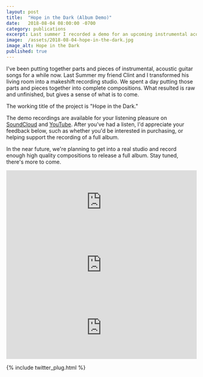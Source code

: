 ```yaml
---
layout: post
title:  "Hope in the Dark (Album Demo)"
date:   2018-08-04 08:00:00 -0700
category: publications
excerpt: Last summer I recorded a demo for an upcoming instrumental acoustic guitar album.
image:  /assets/2018-08-04-hope-in-the-dark.jpg
image_alt: Hope in the Dark
published: true
---
```


I've been putting together parts and pieces of instrumental, acoustic guitar songs for a while now. Last Summer my friend Clint and I transformed his living room into a makeshift recording studio. We spent a day putting those parts and pieces together into complete compositions. What resulted is raw and unfinished, but gives a sense of what is to come.

The working title of the project is "Hope in the Dark."

The demo recordings are available for your listening pleasure on <a href="https://soundcloud.com/jeffdoolittle/sets/hope-in-the-dark" target="_blank">SoundCloud</a> and <a href="https://www.youtube.com/playlist?list=PLPYkyQO5Bq3QDskM05kb-szUDIFCZIMtQ" target="_blank">YouTube</a>. After you've had a listen, I'd appreciate your feedback below, such as whether you'd be interested in purchasing, or helping support the recording of a full album.

In the near future, we're planning to get into a real studio and record enough high quality compositions to release a full album. Stay tuned, there's more to come.

<iframe width="100%" height="166" scrolling="no" frameborder="no" allow="autoplay" src="https://w.soundcloud.com/player/?url=https%3A//api.soundcloud.com/tracks/480817197&color=%23ff5500&auto_play=false&hide_related=false&show_comments=true&show_user=true&show_reposts=false&show_teaser=true"></iframe>

<iframe width="100%" height="166" scrolling="no" frameborder="no" allow="autoplay" src="https://w.soundcloud.com/player/?url=https%3A//api.soundcloud.com/tracks/480817215&color=%23ff5500&auto_play=false&hide_related=false&show_comments=true&show_user=true&show_reposts=false&show_teaser=true"></iframe>

<iframe width="100%" height="166" scrolling="no" frameborder="no" allow="autoplay" src="https://w.soundcloud.com/player/?url=https%3A//api.soundcloud.com/tracks/480817221&color=%23ff5500&auto_play=false&hide_related=false&show_comments=true&show_user=true&show_reposts=false&show_teaser=true"></iframe>

{% include twitter_plug.html %}
